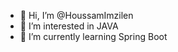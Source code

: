 - 👋 Hi, I’m @HoussamImzilen
- 👀 I’m interested in JAVA
- 🌱 I’m currently learning Spring Boot


<!---
HoussamImzilen/HoussamImzilen is a ✨ special ✨ repository because its `README.md` (this file) appears on your GitHub profile.
You can click the Preview link to take a look at your changes.
--->
